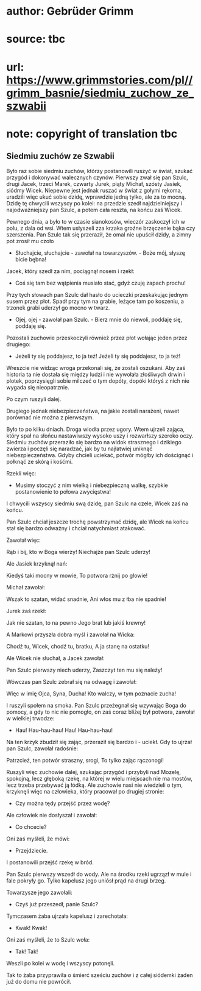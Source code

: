 # author: Gebrüder Grimm
# source: tbc
# url: https://www.grimmstories.com/pl//grimm_basnie/siedmiu_zuchow_ze_szwabii
# note: copyright of translation tbc

## Siedmiu zuchów ze Szwabii 

Było raz sobie siedmiu zuchów, którzy postanowili ruszyć w świat, szukać
przygód i dokonywać walecznych czynów. Pierwszy zwał się pan Szulc,
drugi Jacek, trzeci Marek, czwarty Jurek, piąty Michał, szósty Jasiek,
siódmy Wicek. Niepewne jest jednak ruszać w świat z gołymi rękoma,
uradzili więc ukuć sobie dzidę, wprawdzie jedną tylko, ale za to mocną.
Dzidę tę chwycili wszyscy po kolei: na przedzie szedł najdzielniejszy i
najodważniejszy pan Szulc, a potem cała reszta, na końcu zaś Wicek.

Pewnego dnia, a było to w czasie sianokosów, wieczór zaskoczył ich w
polu, z dala od wsi. Wtem usłyszeli zza krzaka groźne brzęczenie bąka
czy szerszenia. Pan Szulc tak się przeraził, że omal nie upuścił dzidy,
a zimny pot zrosił mu czoło

- Słuchajcie, słuchajcie - zawołał na towarzyszów. - Boże mój, słyszę
bicie bębna!

Jacek, który szedł za nim, pociągnął nosem i rzekł:

- Coś się tam bez wątpienia musiało stać, gdyż czuję zapach prochu!

Przy tych słowach pan Szulc dał hasło do ucieczki przeskakując jednym
susem przez płot. Spadł przy tym na grabie, leżące tam po koszeniu, a
trzonek grabi uderzył go mocno w twarz.

- Ojej, ojej - zawołał pan Szulc. - Bierz mnie do niewoli, poddaję się,
poddaję się.

Pozostali zuchowie przeskoczyli również przez płot wołając jeden przez
drugiego:

- Jeżeli ty się poddajesz, to ja też! Jeżeli ty się poddajesz, to ja
też!

Wreszcie nie widząc wroga przekonali się, że zostali oszukani. Aby zaś
historia ta nie dostała się między ludzi i nie wywołała złośliwych drwin
i plotek, poprzysięgli sobie milczeć o tym dopóty, dopóki któryś z nich
nie wygada się nieopatrznie.

Po czym ruszyli dalej.

Drugiego jednak niebezpieczeństwa, na jakie zostali narażeni, nawet
porównać nie można z pierwszym.

Było to po kilku dniach. Droga wiodła przez ugory. Wtem ujrzeli zająca,
który spał na słońcu nastawiwszy wysoko uszy i rozwarłszy szeroko oczy.
Siedmiu zuchów przeraziło się bardzo na widok strasznego i dzikiego
zwierza i poczęli się naradzać, jak by tu najłatwiej uniknąć
niebezpieczeństwa. Gdyby chcieli uciekać, potwór mógłby ich doścignąć i
połknąć ze skórą i kośćmi.

Rzekli więc:

- Musimy stoczyć z nim wielką i niebezpieczną walkę, szybkie
postanowienie to połowa zwycięstwa!

I chwycili wszyscy siedmiu swą dzidę, pan Szulc na czele, Wicek zaś na
końcu.

Pan Szulc chciał jeszcze trochę powstrzymać dzidę, ale Wicek na końcu
stał się bardzo odważny i chciał natychmiast atakować.

Zawołał więc:

Rąb i bij, kto w Boga wierzy!
Niechajże pan Szulc uderzy!

Ale Jasiek krzyknął nań:

Kiedyś taki mocny w mowie,
To potwora rżnij po głowie!

Michał zawołał:

Wszak to szatan, widać snadnie,
Ani włos mu z łba nie spadnie!

Jurek zaś rzekł:

Jak nie szatan, to na pewno
Jego brat lub jakiś krewny!

A Markowi przyszła dobra myśl i zawołał na Wicka:

Chodź tu, Wicek, chodź tu, bratku,
A ja stanę na ostatku!

Ale Wicek nie słuchał, a Jacek zawołał:

Pan Szulc pierwszy niech uderzy,
Zaszczyt ten mu się należy!

Wówczas pan Szulc zebrał się na odwagę i zawołał:

Więc w imię Ojca, Syna, Ducha!
Kto walczy, w tym poznacie zucha!

I ruszyli społem na smoka. Pan Szulc przeżegnał się wzywając Boga do
pomocy, a gdy to nic nie pomogło, on zaś coraz bliżej był potwora,
zawołał w wielkiej trwodze:

- Hau! Hau-hau-hau! Hau! Hau-hau-hau!

Na ten krzyk zbudził się zając, przeraził się bardzo i - uciekł. Gdy to
ujrzał pan Szulc, zawołał radośnie:

Patrzcież, ten potwór straszny, srogi,
To tylko zając rączonogi!

Ruszyli więc zuchowie dalej, szukając przygód i przybyli nad Mozelę,
spokojną, lecz głęboką rzekę, na której w wielu miejscach nie ma mostów,
lecz trzeba przebywać ją łódką. Ale zuchowie nasi nie wiedzieli o tym,
krzyknęli więc na człowieka, który pracował po drugiej stronie:

- Czy można tędy przejść przez wodę?

Ale człowiek nie dosłyszał i zawołał:

- Co chcecie?

Oni zaś myśleli, że mówi:

- Przejdziecie.

I postanowili przejść rzekę w bród.

Pan Szulc pierwszy wszedł do wody. Ale na środku rzeki ugrzązł w mule i
fale pokryły go. Tylko kapelusz jego uniósł prąd na drugi brzeg.

Towarzysze jego zawołali:

- Czyś już przeszedł, panie Szulc?

Tymczasem żaba ujrzała kapelusz i zarechotała:

- Kwak! Kwak!

Oni zaś myśleli, że to Szulc woła:

- Tak! Tak!

Weszli po kolei w wodę i wszyscy potonęli.

Tak to żaba przyprawiła o śmierć sześciu zuchów i z całej siódemki żaden
już do domu nie powrócił.
